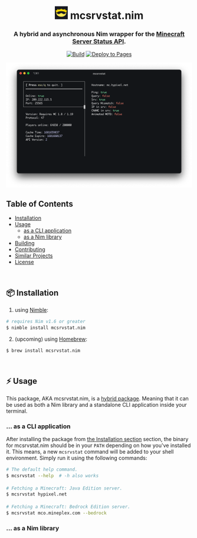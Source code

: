 <div align="center">

# <img src="https://raw.githubusercontent.com/github/explore/80688e429a7d4ef2fca1e82350fe8e3517d3494d/topics/nim/nim.png" height="35px"/> mcsrvstat.nim <br>

### A hybrid and asynchronous Nim wrapper for the [Minecraft Server Status API](https://mcsrvstat.us/).

[![Build](https://github.com/hitblast/mcsrvstat.nim/actions/workflows/builds.yml/badge.svg)](https://github.com/hitblast/mcsrvstat.nim/actions/workflows/builds.yml)
[![Deploy to Pages](https://github.com/hitblast/mcsrvstat.nim/actions/workflows/pages.yml/badge.svg)](https://github.com/hitblast/mcsrvstat.nim/actions/workflows/pages.yml)

<img src="https://github.com/hitblast/mcsrvstat.nim/blob/main/static/demo.png" alt="Demo Terminal Image">

</div>

## Table of Contents

- [Installation](#📦-installation)
- [Usage](#⚡-usage)
    - [as a CLI application](#as-a-cli-application)
    - [as a Nim library](#as-a-nim-library)
- [Building]()
- [Contributing]()
- [Similar Projects]()
- [License]()

<br>

## 📦 Installation

1. using [Nimble](https://github.com/nim-lang/nimble):

```bash
# requires Nim v1.6 or greater
$ nimble install mcsrvstat.nim
```

2. (upcoming) using [Homebrew](https://brew.sh):

```bash
$ brew install mcsrvstat.nim
```

<br>

## ⚡ Usage

This package, AKA mcsrvstat.nim, is a [hybrid package](https://github.com/nim-lang/nimble#hybrids). Meaning that it can be used as both a Nim library and a standalone CLI application inside your terminal. <br>

### ... as a CLI application

After installing the package from [the Installation section](#installation) section, the binary for mcsrvstat.nim should be in your `PATH` depending on how you've installed it. This means, a new `mcsrvstat` command will be added to your shell environment. Simply run it using the following commands:

```bash
# The default help command.
$ mcsrvstat --help  # -h also works

# Fetching a Minecraft: Java Edition server.
$ mcsrvstat hypixel.net

# Fetching a Minecraft: Bedrock Edition server.
$ mcsrvstat mco.mineplex.com --bedrock
```

### ... as a Nim library